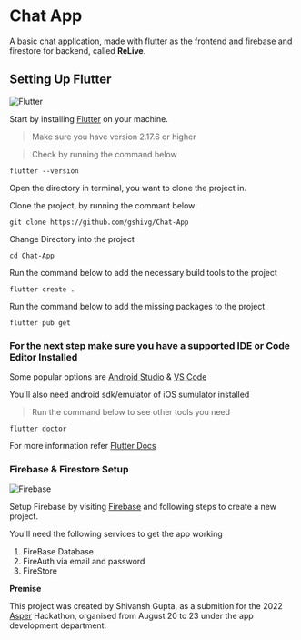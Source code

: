 # Chat App
A basic chat application, made with flutter as the frontend and firebase and firestore for backend, called **ReLive**.

## Setting Up Flutter

![Flutter](https://storage.googleapis.com/cms-storage-bucket/847ae81f5430402216fd.svg)

Start by installing [Flutter](https://docs.flutter.dev/get-started/install "Install Flutter") on your machine.
> Make sure you have version 2.17.6 or higher

> Check by running the command below

    flutter --version

Open the directory in terminal, you want to clone the project in.

Clone the project, by running the commant below:

    git clone https://github.com/gshivg/Chat-App

Change Directory into the project

    cd Chat-App

Run the command below to add the necessary build tools to the project

    flutter create .

Run the command below to add the missing packages to the project

    flutter pub get

### For the next step make sure you have a supported IDE or Code Editor Installed

Some popular options are [Android Studio](https://developer.android.com/studio "Install Android Studio") & [VS Code](https://code.visualstudio.com/download "Install Visual Studio Code")

You'll also need android sdk/emulator of iOS sumulator installed
> Run the command below to see other tools you need

    flutter doctor

For more information refer [Flutter Docs](https://docs.flutter.dev)

### Firebase & Firestore Setup

![Firebase](https://firebase.google.com/static/images/brand-guidelines/logo-built_black.png)

Setup Firebase by visiting [Firebase](https://firebase.google.com) and following steps to create a new project.

You'll need the following services to get the app working

1. FireBase Database
2. FireAuth via email and password
3. FireStore 

**Premise**

This project was created by Shivansh Gupta, as a submition for the 2022 [Asper](https://github.com/theasperteam "The Team Asper") Hackathon, organised from August 20 to 23 under the app development department. 
